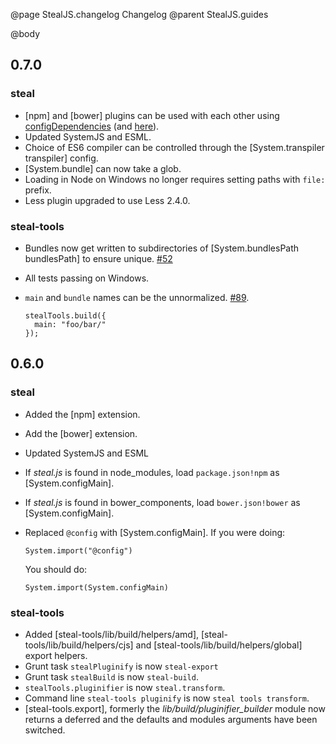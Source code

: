 @page StealJS.changelog Changelog
@parent StealJS.guides

@body

## 0.7.0

### steal

- [npm] and [bower] plugins can be used with each other using [configDependencies](http://stealjs.com/docs/npm.html)
(and [here](http://stealjs.com/docs/bower.html)).
- Updated SystemJS and ESML.
- Choice of ES6 compiler can be controlled through the [System.transpiler transpiler] config.
- [System.bundle] can now take a glob.
- Loading in Node on Windows no longer requires setting paths with `file:` prefix.
- Less plugin upgraded to use Less 2.4.0.

### steal-tools

- Bundles now get written to subdirectories of [System.bundlesPath bundlesPath] to ensure unique. [#52](https://github.com/bitovi/steal-tools/pull/54)
- All tests passing on Windows.
- `main` and `bundle` names can be the unnormalized. [#89](https://github.com/bitovi/steal-tools/issues/89).

      stealTools.build({
        main: "foo/bar/"
      });

## 0.6.0

### steal

- Added the [npm] extension.
- Add the [bower] extension.
- Updated SystemJS and ESML
- If _steal.js_ is found in node_modules, 
  load `package.json!npm` as [System.configMain].
- If _steal.js_ is found in bower_components, load
  `bower.json!bower` as [System.configMain].
- Replaced `@config` with [System.configMain]. If you were doing:
      
      System.import("@config")
      
  You should do:
  
      System.import(System.configMain)

### steal-tools


- Added [steal-tools/lib/build/helpers/amd],
  [steal-tools/lib/build/helpers/cjs] and
  [steal-tools/lib/build/helpers/global] export helpers.
- Grunt task `stealPluginify` is now `steal-export`
- Grunt task `stealBuild` is now `steal-build`.
- `stealTools.pluginifier` is now `steal.transform`.
- Command line `steal-tools pluginify` is now `steal tools transform`.
- [steal-tools.export], formerly the _lib/build/pluginifier_builder_ module
  now returns a deferred and the defaults and modules arguments have been switched.

